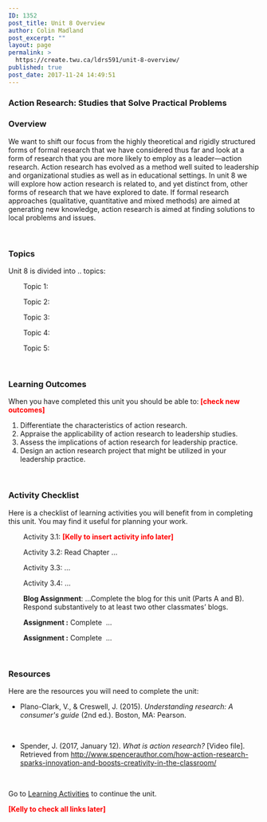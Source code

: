 ```yaml
---
ID: 1352
post_title: Unit 8 Overview
author: Colin Madland
post_excerpt: ""
layout: page
permalink: >
  https://create.twu.ca/ldrs591/unit-8-overview/
published: true
post_date: 2017-11-24 14:49:51
---
```

<h3>Action Research: Studies that Solve Practical Problems</h3>
<h3>Overview</h3>
We want to shift our focus from the highly theoretical and rigidly structured forms of formal research that we have considered thus far and look at a form of research that you are more likely to employ as a leader—action research. Action research has evolved as a method well suited to leadership and organizational studies as well as in educational settings. In unit 8 we will explore how action research is related to, and yet distinct from, other forms of research that we have explored to date. If formal research approaches (qualitative, quantitative and mixed methods) are aimed at generating new knowledge, action research is aimed at finding solutions to local problems and issues.

&nbsp;
<h3>Topics</h3>
Unit 8 is divided into .. topics:
<p style="padding-left: 30px;">Topic 1:</p>
<p style="padding-left: 30px;">Topic 2:</p>
<p style="padding-left: 30px;">Topic 3:</p>
<p style="padding-left: 30px;">Topic 4:</p>
<p style="padding-left: 30px;">Topic 5:</p>
&nbsp;
<h3>Learning Outcomes</h3>
When you have completed this unit you should be able to:<span style="color: #ff0000;"><strong> [check new outcomes]</strong></span>
<ol>
 	<li>Differentiate the characteristics of action research.</li>
 	<li>Appraise the applicability of action research to leadership studies.</li>
 	<li>Assess the implications of action research for leadership practice.</li>
 	<li>Design an action research project that might be utilized in your leadership practice.</li>
</ol>
&nbsp;
<h3>Activity Checklist</h3>
Here is a checklist of learning activities you will benefit from in completing this unit. You may find it useful for planning your work.
<p style="padding-left: 30px;">Activity 3.1: <span style="color: #ff0000;"><strong>[Kelly to insert activity info later]</strong></span></p>
<p style="padding-left: 30px;">Activity 3.2: Read Chapter …</p>
<p style="padding-left: 30px;">Activity 3.3: …</p>
<p style="padding-left: 30px;">Activity 3.4: …</p>
<p style="padding-left: 30px;"><strong>Blog Assignment</strong>: …Complete the blog for this unit (Parts A and B). Respond substantively to at least two other classmates’ blogs.</p>
<p style="padding-left: 30px;"><strong>Assignment :</strong> Complete  …</p>
<p style="padding-left: 30px;"><strong>Assignment :</strong> Complete  …</p>
&nbsp;
<h3>Resources</h3>
Here are the resources you will need to complete the unit:
<ul>
 	<li>Plano-Clark, V., &amp; Creswell, J. (2015). <em>Understanding research: A consumer's guide</em> (2nd ed.). Boston, MA: Pearson.

&nbsp;</li>
 	<li>Spender, J. (2017, January 12). <em>What is action research?</em> [Video file]. Retrieved from <a href="http://www.spencerauthor.com/how-action-research-sparks-innovation-and-boosts-creativity-in-the-classroom/">http://www.spencerauthor.com/how-action-research-sparks-innovation-and-boosts-creativity-in-the-classroom/</a></li>
</ul>
&nbsp;

Go to <a href="https://create.twu.ca/icandothis/2018/01/01/ldrs-591-unit-1/">Learning Activities</a> to continue the unit.

<span style="color: #ff0000;"><strong>[Kelly to check all links later]</strong></span>